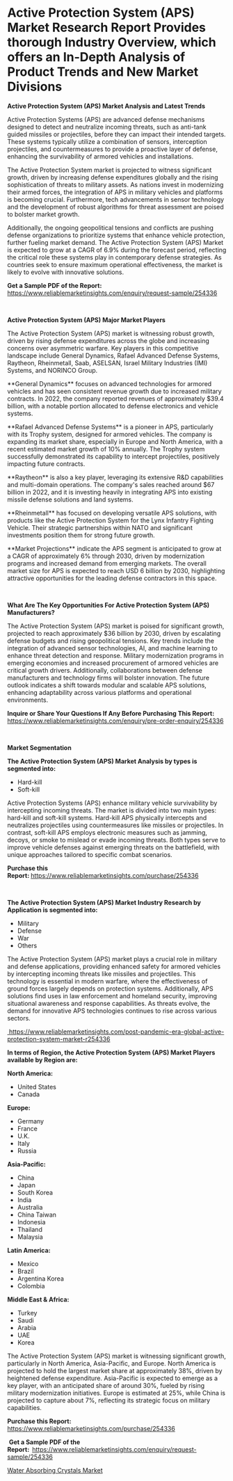 <p><h1>Active Protection System (APS) Market Research Report Provides thorough Industry Overview, which offers an In-Depth Analysis of Product Trends and New Market Divisions</h1></p><p><strong>Active Protection System (APS) Market Analysis and Latest Trends</strong></p>
<p><p>Active Protection Systems (APS) are advanced defense mechanisms designed to detect and neutralize incoming threats, such as anti-tank guided missiles or projectiles, before they can impact their intended targets. These systems typically utilize a combination of sensors, interception projectiles, and countermeasures to provide a proactive layer of defense, enhancing the survivability of armored vehicles and installations.</p><p>The Active Protection System market is projected to witness significant growth, driven by increasing defense expenditures globally and the rising sophistication of threats to military assets. As nations invest in modernizing their armed forces, the integration of APS in military vehicles and platforms is becoming crucial. Furthermore, tech advancements in sensor technology and the development of robust algorithms for threat assessment are poised to bolster market growth.</p><p>Additionally, the ongoing geopolitical tensions and conflicts are pushing defense organizations to prioritize systems that enhance vehicle protection, further fueling market demand. The Active Protection System (APS) Market is expected to grow at a CAGR of 6.9% during the forecast period, reflecting the critical role these systems play in contemporary defense strategies. As countries seek to ensure maximum operational effectiveness, the market is likely to evolve with innovative solutions.</p></p>
<p><strong>Get a Sample PDF of the Report:&nbsp;</strong> <a href="https://www.reliablemarketinsights.com/enquiry/request-sample/254336?utm_campaign=2232&utm_medium=2&utm_source=Github&utm_content=ia&utm_term=30032025&utm_id=active-protection-system-aps">https://www.reliablemarketinsights.com/enquiry/request-sample/254336</a></p>
<p>&nbsp;</p>
<p><strong>Active Protection System (APS) Major Market Players</strong></p>
<p><p>The Active Protection System (APS) market is witnessing robust growth, driven by rising defense expenditures across the globe and increasing concerns over asymmetric warfare. Key players in this competitive landscape include General Dynamics, Rafael Advanced Defense Systems, Raytheon, Rheinmetall, Saab, ASELSAN, Israel Military Industries (IMI) Systems, and NORINCO Group.</p><p>**General Dynamics** focuses on advanced technologies for armored vehicles and has seen consistent revenue growth due to increased military contracts. In 2022, the company reported revenues of approximately $39.4 billion, with a notable portion allocated to defense electronics and vehicle systems.</p><p>**Rafael Advanced Defense Systems** is a pioneer in APS, particularly with its Trophy system, designed for armored vehicles. The company is expanding its market share, especially in Europe and North America, with a recent estimated market growth of 10% annually. The Trophy system successfully demonstrated its capability to intercept projectiles, positively impacting future contracts.</p><p>**Raytheon** is also a key player, leveraging its extensive R&D capabilities and multi-domain operations. The company's sales reached around $67 billion in 2022, and it is investing heavily in integrating APS into existing missile defense solutions and land systems.</p><p>**Rheinmetall** has focused on developing versatile APS solutions, with products like the Active Protection System for the Lynx Infantry Fighting Vehicle. Their strategic partnerships within NATO and significant investments position them for strong future growth.</p><p>**Market Projections** indicate the APS segment is anticipated to grow at a CAGR of approximately 6% through 2030, driven by modernization programs and increased demand from emerging markets. The overall market size for APS is expected to reach USD 6 billion by 2030, highlighting attractive opportunities for the leading defense contractors in this space.</p></p>
<p>&nbsp;</p>
<p><strong>What Are The Key Opportunities For Active Protection System (APS) Manufacturers?</strong></p>
<p><p>The Active Protection System (APS) market is poised for significant growth, projected to reach approximately $36 billion by 2030, driven by escalating defense budgets and rising geopolitical tensions. Key trends include the integration of advanced sensor technologies, AI, and machine learning to enhance threat detection and response. Military modernization programs in emerging economies and increased procurement of armored vehicles are critical growth drivers. Additionally, collaborations between defense manufacturers and technology firms will bolster innovation. The future outlook indicates a shift towards modular and scalable APS solutions, enhancing adaptability across various platforms and operational environments.</p></p>
<p><strong>Inquire or Share Your Questions If Any Before Purchasing This Report:</strong> <a href="https://www.reliablemarketinsights.com/enquiry/pre-order-enquiry/254336?utm_campaign=2232&utm_medium=2&utm_source=Github&utm_content=ia&utm_term=30032025&utm_id=active-protection-system-aps">https://www.reliablemarketinsights.com/enquiry/pre-order-enquiry/254336</a></p>
<p>&nbsp;</p>
<p><strong>Market Segmentation</strong></p>
<p><strong>The Active Protection System (APS) Market Analysis by types is segmented into:</strong></p>
<p><ul><li>Hard-kill</li><li>Soft-kill</li></ul></p>
<p><p>Active Protection Systems (APS) enhance military vehicle survivability by intercepting incoming threats. The market is divided into two main types: hard-kill and soft-kill systems. Hard-kill APS physically intercepts and neutralizes projectiles using countermeasures like missiles or projectiles. In contrast, soft-kill APS employs electronic measures such as jamming, decoys, or smoke to mislead or evade incoming threats. Both types serve to improve vehicle defenses against emerging threats on the battlefield, with unique approaches tailored to specific combat scenarios.</p></p>
<p><strong>Purchase this Report:&nbsp;</strong><a href="https://www.reliablemarketinsights.com/purchase/254336?utm_campaign=2232&utm_medium=2&utm_source=Github&utm_content=ia&utm_term=30032025&utm_id=active-protection-system-aps">https://www.reliablemarketinsights.com/purchase/254336</a></p>
<p>&nbsp;</p>
<p><strong>The Active Protection System (APS) Market Industry Research by Application is segmented into:</strong></p>
<p><ul><li>Military</li><li>Defense</li><li>War</li><li>Others</li></ul></p>
<p><p>The Active Protection System (APS) market plays a crucial role in military and defense applications, providing enhanced safety for armored vehicles by intercepting incoming threats like missiles and projectiles. This technology is essential in modern warfare, where the effectiveness of ground forces largely depends on protection systems. Additionally, APS solutions find uses in law enforcement and homeland security, improving situational awareness and response capabilities. As threats evolve, the demand for innovative APS technologies continues to rise across various sectors.</p></p>
<p><a href="https://www.reliablemarketinsights.com/post-pandemic-era-global-active-protection-system-market-r254336?utm_campaign=2232&utm_medium=2&utm_source=Github&utm_content=ia&utm_term=30032025&utm_id=active-protection-system-aps">&nbsp;https://www.reliablemarketinsights.com/post-pandemic-era-global-active-protection-system-market-r254336</a></p>
<p><strong>In terms of Region, the Active Protection System (APS) Market Players available by Region are:</strong></p>
<p>
    <p> <strong> North America: </strong>
        <ul>
            <li>United States</li>
            <li>Canada</li>
        </ul>
        </p> 
    <p> <strong> Europe: </strong>
        <ul>
            <li>Germany</li>
            <li>France</li>
            <li>U.K.</li>
            <li>Italy</li>
            <li>Russia</li>
        </ul>
        </p> 
    <p> <strong> Asia-Pacific: </strong>
        <ul>
            <li>China</li>
            <li>Japan</li>
            <li>South Korea</li>
            <li>India</li>
            <li>Australia</li>
            <li>China Taiwan</li>
            <li>Indonesia</li>
            <li>Thailand</li>
            <li>Malaysia</li>
        </ul>
        </p> 
    <p> <strong> Latin America: </strong>
        <ul>
            <li>Mexico</li>
            <li>Brazil</li>
            <li>Argentina Korea</li>
            <li>Colombia</li>
        </ul>
        </p> 
    <p> <strong> Middle East & Africa: </strong>
        <ul>
            <li>Turkey</li>
            <li>Saudi</li>
            <li>Arabia</li>
            <li>UAE</li>
            <li>Korea</li>
        </ul>
    </p>
    </p>
<p><p>The Active Protection System (APS) market is witnessing significant growth, particularly in North America, Asia-Pacific, and Europe. North America is projected to hold the largest market share at approximately 38%, driven by heightened defense expenditure. Asia-Pacific is expected to emerge as a key player, with an anticipated share of around 30%, fueled by rising military modernization initiatives. Europe is estimated at 25%, while China is projected to capture about 7%, reflecting its strategic focus on military capabilities.</p></p>
<p><strong>Purchase this Report: </strong><a href="https://www.reliablemarketinsights.com/purchase/254336?utm_campaign=2232&utm_medium=2&utm_source=Github&utm_content=ia&utm_term=30032025&utm_id=active-protection-system-aps">https://www.reliablemarketinsights.com/purchase/254336</a></p>
<p>&nbsp;<strong>Get a Sample PDF of the Report:&nbsp;&nbsp;</strong><a href="https://www.reliablemarketinsights.com/enquiry/request-sample/254336?utm_campaign=2232&utm_medium=2&utm_source=Github&utm_content=ia&utm_term=30032025&utm_id=active-protection-system-aps">https://www.reliablemarketinsights.com/enquiry/request-sample/254336</a></p>
<p><strong></strong></p>
<p><p><a href="https://github.com/sca704osol/Market-Research-Report-List-1/blob/main/water-absorbing-crystals-market.md?utm_campaign=2232&utm_medium=2&utm_source=Github&utm_content=ia&utm_term=30032025&utm_id=active-protection-system-aps">Water Absorbing Crystals Market</a></p></p>